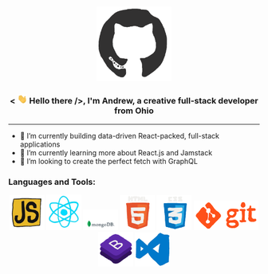 <div align="center">
<img src="./assets/octo2.gif" alt="GitHub Logo" width="150" height="150" />

<h3 align="center">< <img src="./assets/hi.gif" width="20"> Hello there />, I'm Andrew, a creative full-stack developer from Ohio</h3>
</div>

---

- 🔭 I’m currently building data-driven React-packed, full-stack applications
- 🌱 I’m currently learning more about React.js and Jamstack
- 🤔 I’m looking to create the perfect fetch with GraphQL

### Languages and Tools:

<p align="center">
  <img src="./assets/js.webp" width="70">
  <img src="./assets/react.webp" width="70">
  <img src="./assets/mongo.gif" width="70">
  <img src="./assets/html.gif" width="70">
  <img src="./assets/css.gif" width="70">
  <img src="./assets/git.gif" width="130">
  <img src="./assets/bootstrap.gif" width="70">
  <img src="./assets/vscode.webp" width="70">
</p>

<br/>
